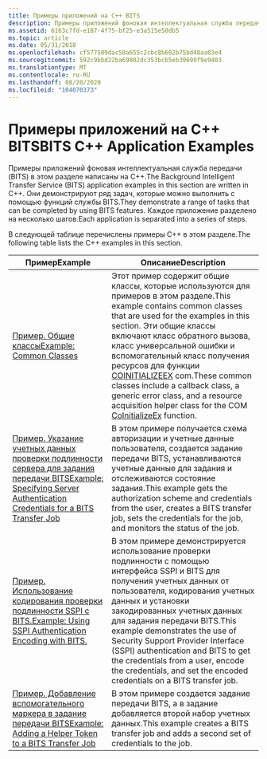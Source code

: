 ```yaml
---
title: Примеры приложений на C++ BITS
description: Примеры приложений фоновая интеллектуальная служба передачи (BITS) в этом разделе написаны на C++. Они демонстрируют ряд задач, которые можно выполнить с помощью функций службы BITS. Каждое приложение разделено на несколько шагов.
ms.assetid: 6163c7fd-e187-4f75-bf25-e3a515e50db5
ms.topic: article
ms.date: 05/31/2018
ms.openlocfilehash: cf577509dac58a655c2cbc8b602b75bd48aa03e4
ms.sourcegitcommit: 592c9bbd22ba69802dc353bcb5eb30699f9e9403
ms.translationtype: MT
ms.contentlocale: ru-RU
ms.lasthandoff: 08/20/2020
ms.locfileid: "104070373"
---
```

# <a name="bits-c-application-examples"></a><span data-ttu-id="1fa67-105">Примеры приложений на C++ BITS</span><span class="sxs-lookup"><span data-stu-id="1fa67-105">BITS C++ Application Examples</span></span>

<span data-ttu-id="1fa67-106">Примеры приложений фоновая интеллектуальная служба передачи (BITS) в этом разделе написаны на C++.</span><span class="sxs-lookup"><span data-stu-id="1fa67-106">The Background Intelligent Transfer Service (BITS) application examples in this section are written in C++.</span></span> <span data-ttu-id="1fa67-107">Они демонстрируют ряд задач, которые можно выполнить с помощью функций службы BITS.</span><span class="sxs-lookup"><span data-stu-id="1fa67-107">They demonstrate a range of tasks that can be completed by using BITS features.</span></span> <span data-ttu-id="1fa67-108">Каждое приложение разделено на несколько шагов.</span><span class="sxs-lookup"><span data-stu-id="1fa67-108">Each application is separated into a series of steps.</span></span>

<span data-ttu-id="1fa67-109">В следующей таблице перечислены примеры C++ в этом разделе.</span><span class="sxs-lookup"><span data-stu-id="1fa67-109">The following table lists the C++ examples in this section.</span></span>



| <span data-ttu-id="1fa67-110">Пример</span><span class="sxs-lookup"><span data-stu-id="1fa67-110">Example</span></span>                                                                                                                                                            | <span data-ttu-id="1fa67-111">Описание</span><span class="sxs-lookup"><span data-stu-id="1fa67-111">Description</span></span>                                                                                                                                                                                                                                                                                |
|--------------------------------------------------------------------------------------------------------------------------------------------------------------------|--------------------------------------------------------------------------------------------------------------------------------------------------------------------------------------------------------------------------------------------------------------------------------------------|
| [<span data-ttu-id="1fa67-112">Пример. Общие классы</span><span class="sxs-lookup"><span data-stu-id="1fa67-112">Example: Common Classes</span></span>](common-classes.md)                                                                                                                      | <span data-ttu-id="1fa67-113">Этот пример содержит общие классы, которые используются для примеров в этом разделе.</span><span class="sxs-lookup"><span data-stu-id="1fa67-113">This example contains common classes that are used for the examples in this section.</span></span> <span data-ttu-id="1fa67-114">Эти общие классы включают класс обратного вызова, класс универсальной ошибки и вспомогательный класс получения ресурсов для функции [COINITIALIZEEX](/windows/win32/api/combaseapi/nf-combaseapi-coinitializeex) com.</span><span class="sxs-lookup"><span data-stu-id="1fa67-114">These common classes include a callback class, a generic error class, and a resource acquisition helper class for the COM [CoInitializeEx](/windows/win32/api/combaseapi/nf-combaseapi-coinitializeex) function.</span></span> |
| [<span data-ttu-id="1fa67-115">Пример. Указание учетных данных проверки подлинности сервера для задания передачи BITS</span><span class="sxs-lookup"><span data-stu-id="1fa67-115">Example: Specifying Server Authentication Credentials for a BITS Transfer Job</span></span>](example-specifying-server-authentication-credentials-for-a-bits-transfer-job-.md) | <span data-ttu-id="1fa67-116">В этом примере получается схема авторизации и учетные данные пользователя, создается задание передачи BITS, устанавливаются учетные данные для задания и отслеживаются состояние задания.</span><span class="sxs-lookup"><span data-stu-id="1fa67-116">This example gets the authorization scheme and credentials from the user, creates a BITS transfer job, sets the credentials for the job, and monitors the status of the job.</span></span>                                                                                                               |
| [<span data-ttu-id="1fa67-117">Пример. Использование кодирования проверки подлинности SSPI с BITS.</span><span class="sxs-lookup"><span data-stu-id="1fa67-117">Example: Using SSPI Authentication Encoding with BITS.</span></span>](example-using-sspi-authentication-encoding-with-bits.md)                                                 | <span data-ttu-id="1fa67-118">В этом примере демонстрируется использование проверки подлинности с помощью интерфейса SSPI и BITS для получения учетных данных от пользователя, кодирования учетных данных и установки закодированных учетных данных для задания передачи BITS.</span><span class="sxs-lookup"><span data-stu-id="1fa67-118">This example demonstrates the use of Security Support Provider Interface (SSPI) authentication and BITS to get the credentials from a user, encode the credentials, and set the encoded credentials on a BITS transfer job.</span></span>                                                                |
| [<span data-ttu-id="1fa67-119">Пример. Добавление вспомогательного маркера в задание передачи BITS</span><span class="sxs-lookup"><span data-stu-id="1fa67-119">Example: Adding a Helper Token to a BITS Transfer Job</span></span>](example-adding-a-helper-token-to-a-bits-transfer-job-.md)                                                 | <span data-ttu-id="1fa67-120">В этом примере создается задание передачи BITS, а в задание добавляется второй набор учетных данных.</span><span class="sxs-lookup"><span data-stu-id="1fa67-120">This example creates a BITS transfer job and adds a second set of credentials to the job.</span></span>                                                                                                                                                                                                  |



 

 

 